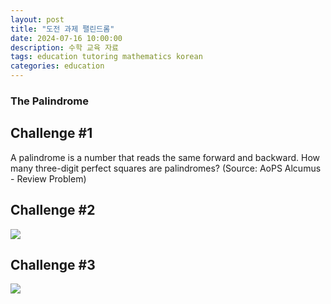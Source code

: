 ```yaml
---
layout: post
title: "도전 과제 팰린드롬"
date: 2024-07-16 10:00:00
description: 수학 교육 자료
tags: education tutoring mathematics korean
categories: education
---
```



### The Palindrome

## Challenge #1

A palindrome is a number that reads the same forward and backward. How many three-digit perfect squares are palindromes? (Source: AoPS Alcumus - Review Problem)

## Challenge #2

![](%EB%8F%84%EC%A0%84%20%EA%B3%BC%EC%A0%9C%20%ED%8C%B0%EB%A6%B0%EB%93%9C%EB%A1%AC%20161f0f24f93180f1981ff081072da407/Untitled.png)

## Challenge #3

![](%EB%8F%84%EC%A0%84%20%EA%B3%BC%EC%A0%9C%20%ED%8C%B0%EB%A6%B0%EB%93%9C%EB%A1%AC%20161f0f24f93180f1981ff081072da407/Untitled%201.png)
